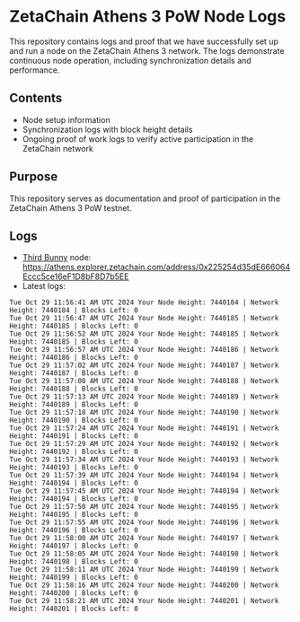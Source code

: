 # ZetaChain Athens 3 PoW Node Logs
This repository contains logs and proof that we have successfully set up and run a node on the ZetaChain Athens 3 network. The logs demonstrate continuous node operation, including synchronization details and performance.

## Contents
- Node setup information
- Synchronization logs with block height details
- Ongoing proof of work logs to verify active participation in the ZetaChain network

## Purpose
This repository serves as documentation and proof of participation in the ZetaChain Athens 3 PoW testnet.

## Logs

- [Third Bunny](https://thirdbunny.xyz/) node: https://athens.explorer.zetachain.com/address/0x225254d35dE666064Eccc5ce16eF1D8bF8D7b5EE
- Latest logs:
```
Tue Oct 29 11:56:41 AM UTC 2024 Your Node Height: 7440184 | Network Height: 7440184 | Blocks Left: 0
Tue Oct 29 11:56:47 AM UTC 2024 Your Node Height: 7440185 | Network Height: 7440185 | Blocks Left: 0
Tue Oct 29 11:56:52 AM UTC 2024 Your Node Height: 7440185 | Network Height: 7440185 | Blocks Left: 0
Tue Oct 29 11:56:57 AM UTC 2024 Your Node Height: 7440186 | Network Height: 7440186 | Blocks Left: 0
Tue Oct 29 11:57:02 AM UTC 2024 Your Node Height: 7440187 | Network Height: 7440187 | Blocks Left: 0
Tue Oct 29 11:57:08 AM UTC 2024 Your Node Height: 7440188 | Network Height: 7440188 | Blocks Left: 0
Tue Oct 29 11:57:13 AM UTC 2024 Your Node Height: 7440189 | Network Height: 7440189 | Blocks Left: 0
Tue Oct 29 11:57:18 AM UTC 2024 Your Node Height: 7440190 | Network Height: 7440190 | Blocks Left: 0
Tue Oct 29 11:57:24 AM UTC 2024 Your Node Height: 7440191 | Network Height: 7440191 | Blocks Left: 0
Tue Oct 29 11:57:29 AM UTC 2024 Your Node Height: 7440192 | Network Height: 7440192 | Blocks Left: 0
Tue Oct 29 11:57:34 AM UTC 2024 Your Node Height: 7440193 | Network Height: 7440193 | Blocks Left: 0
Tue Oct 29 11:57:39 AM UTC 2024 Your Node Height: 7440194 | Network Height: 7440194 | Blocks Left: 0
Tue Oct 29 11:57:45 AM UTC 2024 Your Node Height: 7440194 | Network Height: 7440194 | Blocks Left: 0
Tue Oct 29 11:57:50 AM UTC 2024 Your Node Height: 7440195 | Network Height: 7440195 | Blocks Left: 0
Tue Oct 29 11:57:55 AM UTC 2024 Your Node Height: 7440196 | Network Height: 7440196 | Blocks Left: 0
Tue Oct 29 11:58:00 AM UTC 2024 Your Node Height: 7440197 | Network Height: 7440197 | Blocks Left: 0
Tue Oct 29 11:58:05 AM UTC 2024 Your Node Height: 7440198 | Network Height: 7440198 | Blocks Left: 0
Tue Oct 29 11:58:11 AM UTC 2024 Your Node Height: 7440199 | Network Height: 7440199 | Blocks Left: 0
Tue Oct 29 11:58:16 AM UTC 2024 Your Node Height: 7440200 | Network Height: 7440200 | Blocks Left: 0
Tue Oct 29 11:58:21 AM UTC 2024 Your Node Height: 7440201 | Network Height: 7440201 | Blocks Left: 0
```
